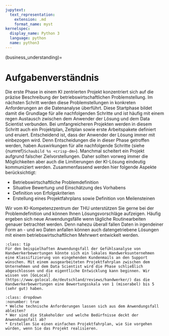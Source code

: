 ```yaml
---
jupytext:
  text_representation:
    extension: .md
    format_name: myst
kernelspec:
  display_name: Python 3
  language: python
  name: python3
---
```


(business_understanding)=

# Aufgabenverständnis


Die erste Phase in einem KI zentrierten Projekt konzentriert sich auf die präzise Beschreibung der betriebswirtschaftlichen Problemstellung. 
Im nächsten Schritt werden diese Problemstellungen in konkreten Anforderungen an die Datenanalyse überführt. 
Diese Startphase bildet damit die Grundlage für alle nachfolgenden Schritte und ist häufig mit einem regen Austausch zwischen dem Anwender der Lösung und dem Data Scientist verbunden. 
Bei umfangreicheren Projekten werden in diesem Schritt auch ein Projektplan, Zeitplan sowie erste Arbeitspakete definiert und eruiert. 
Entscheidend ist, dass der Anwender der Lösung immer mit einbezogen wird. Denn Entscheidungen die in dieser Phase getroffen werden, haben Auswirkungen für alle nachfolgende Schritte (siehe {numref}`Schaubild %s <crisp-dm>`). 
Manchmal scheitert ein Projekt aufgrund falscher Zielvorstellungen. Daher sollten vorweg immer die Möglichkeiten aber auch die Limitierungen der KI-Lösung eindeutig kommuniziert werden. Zusammenfassend werden hier folgende Aspekte berücksichtigt:

* Betriebswirtschaftliche Problemdefinition
* Situative Bewertung und Einschätzung des Vorhabens
* Definition von Erfolgskriterien
* Erstellung eines Projektfahrplans sowie Definition von Meilensteinen

Wir vom KI-Kompetenzzentrum der THU unterstützen Sie gerne bei der Problemdefinition und können Ihnen Lösungsvorschläge aufzeigen. Häufig ergeben sich neue Anwendungsfälle wenn tägliche Routinearbeiten genauer betrachtet werden. Denn nahezu überall fallen Daten in irgendeiner Form an - und wo Daten anfallen können auch datengetriebene Lösungen mit einem betriebswirtschaftlichen Mehrwert entwickelt werden.

```{admonition} Handwerkerbewertungen:
:class: tip
Für den beispielhaften Anwendungsfall der Gefühlsanalyse von Handwerkerbewertungen könnte sich ein lokales Handwerksunternehmen eine Klassifizierung von eingehenden Kundenmails an den Support wünschen. Mit einem ausgearbeiteten Projektfahrplan zwischen dem Unternehmen und dem Data Scientist wird die Phase schließlich abgeschlossen und die eigentliche Entwicklung kann beginnen. Wir wissen von [GoLocal](https://www.golocal.de/deutschland/reviews/handwerker/) das die Handwerkerbewertungen eine Bewertungsskala von 1 (miserabel) bis 5 (sehr gut) haben.
```

```{exercise} Ihre Aufgaben
:class: dropdown
:nonumber: true
* Welche technische Anforderungen lassen sich aus dem Anwendungsfall ableiten?
* Wer sind die Stakeholder und welche Bedürfnisse deckt der Anwendungsfall ab?
* Erstellen Sie einen einfachen Projektfahrplan, wie Sie vorgehen würden, wenn Sie das Projekt realisieren. 
```




<!--
## Bibliography

```{bibliography} ../_bibliography/references.bib
```
-->